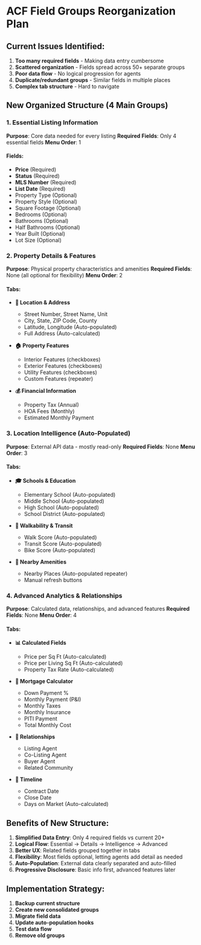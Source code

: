 # ACF Field Groups Reorganization Plan

## Current Issues Identified:
1. **Too many required fields** - Making data entry cumbersome
2. **Scattered organization** - Fields spread across 50+ separate groups
3. **Poor data flow** - No logical progression for agents
4. **Duplicate/redundant groups** - Similar fields in multiple places
5. **Complex tab structure** - Hard to navigate

## New Organized Structure (4 Main Groups)

### 1. Essential Listing Information
**Purpose**: Core data needed for every listing
**Required Fields**: Only 4 essential fields
**Menu Order**: 1

#### Fields:
- **Price** (Required)
- **Status** (Required) 
- **MLS Number** (Required)
- **List Date** (Required)
- Property Type (Optional)
- Property Style (Optional)
- Square Footage (Optional)
- Bedrooms (Optional)
- Bathrooms (Optional)
- Half Bathrooms (Optional)
- Year Built (Optional)
- Lot Size (Optional)

### 2. Property Details & Features
**Purpose**: Physical property characteristics and amenities
**Required Fields**: None (all optional for flexibility)
**Menu Order**: 2

#### Tabs:
- **📍 Location & Address**
  - Street Number, Street Name, Unit
  - City, State, ZIP Code, County
  - Latitude, Longitude (Auto-populated)
  - Full Address (Auto-calculated)

- **🏠 Property Features**
  - Interior Features (checkboxes)
  - Exterior Features (checkboxes)
  - Utility Features (checkboxes)
  - Custom Features (repeater)

- **💰 Financial Information**
  - Property Tax (Annual)
  - HOA Fees (Monthly)
  - Estimated Monthly Payment

### 3. Location Intelligence (Auto-Populated)
**Purpose**: External API data - mostly read-only
**Required Fields**: None
**Menu Order**: 3

#### Tabs:
- **🎓 Schools & Education**
  - Elementary School (Auto-populated)
  - Middle School (Auto-populated)
  - High School (Auto-populated)
  - School District (Auto-populated)

- **🚶 Walkability & Transit**
  - Walk Score (Auto-populated)
  - Transit Score (Auto-populated)
  - Bike Score (Auto-populated)

- **📍 Nearby Amenities**
  - Nearby Places (Auto-populated repeater)
  - Manual refresh buttons

### 4. Advanced Analytics & Relationships
**Purpose**: Calculated data, relationships, and advanced features
**Required Fields**: None
**Menu Order**: 4

#### Tabs:
- **📊 Calculated Fields**
  - Price per Sq Ft (Auto-calculated)
  - Price per Living Sq Ft (Auto-calculated)
  - Property Tax Rate (Auto-calculated)

- **🏦 Mortgage Calculator**
  - Down Payment %
  - Monthly Payment (P&I)
  - Monthly Taxes
  - Monthly Insurance
  - PITI Payment
  - Total Monthly Cost

- **👥 Relationships**
  - Listing Agent
  - Co-Listing Agent
  - Buyer Agent
  - Related Community

- **📅 Timeline**
  - Contract Date
  - Close Date
  - Days on Market (Auto-calculated)

## Benefits of New Structure:

1. **Simplified Data Entry**: Only 4 required fields vs current 20+
2. **Logical Flow**: Essential → Details → Intelligence → Advanced
3. **Better UX**: Related fields grouped together in tabs
4. **Flexibility**: Most fields optional, letting agents add detail as needed
5. **Auto-Population**: External data clearly separated and auto-filled
6. **Progressive Disclosure**: Basic info first, advanced features later

## Implementation Strategy:

1. **Backup current structure**
2. **Create new consolidated groups**
3. **Migrate field data**
4. **Update auto-population hooks**
5. **Test data flow**
6. **Remove old groups**
